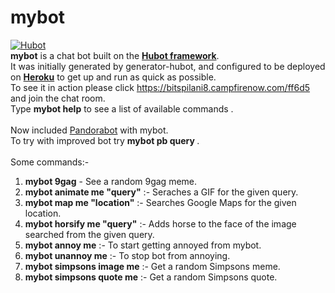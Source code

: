 # mybot

[![Hubot](https://hubot.github.com/images/layout/hubot-avatar@2x.png)](https://hubot.github.com)
<br>
<b>mybot</b> is a chat bot built on the <b><a href="https://hubot.github.com/">Hubot framework</a></b>. <br>It was
initially generated by generator-hubot, and configured to be
deployed on <b><a href="https://id.heroku.com/login">Heroku</a></b> to get up and run as quick as possible.
<br>
To see it in action please click <a href="https://bitspilani8.campfirenow.com/ff6d5">https://bitspilani8.campfirenow.com/ff6d5</a> and join the chat room.
<br> Type <b>mybot help</b> to see a list of available commands .
<br>
<br> Now included <a href="http://www.pandorabots.com/">Pandorabot</a> with mybot.
<br> To try with improved bot try <b> mybot pb query </b>.
<br><br>
Some commands:-<br>
1. <b>mybot 9gag</b> - See a random 9gag meme.<br>
2. <b>mybot animate me "query"</b> :- Seraches a GIF for the given query.<br>
3. <b>mybot map me "location"</b> :- Searches Google Maps for the given location.<br>
4. <b>mybot horsify me "query"</b> :- Adds horse to the face of the image searched from the given query.<br>
5. <b>mybot annoy me</b> :- To start getting annoyed from mybot.<br>
6. <b>mybot unannoy me</b> :- To stop bot from annoying.<br>
7. <b>mybot simpsons image me</b> :- Get a random Simpsons meme.<br>
8. <b>mybot simpsons quote me</b> :- Get a random Simpsons quote.<br>
